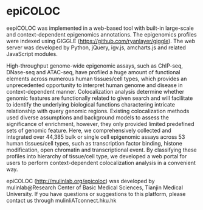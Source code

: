 # epiCOLOC
eepiCOLOC was implemented in a web-based tool with built-in large-scale and context-dependent epigenomics annotations. The epigenomics profiles were indexed using GIGGLE (https://github.com/ryanlayer/giggle). The web server was developed by Python, jQuery, igv.js, amcharts.js and related JavaScript modules.

High-throughput genome-wide epigenomic assays, such as ChIP-seq, DNase-seq and ATAC-seq, have profiled a huge amount of functional elements across numerous human tissues/cell types, which provides an unprecedented opportunity to interpret human genome and disease in context-dependent manner. Colocalization analysis determine whether genomic features are functionally related to given search and will facilitate to identify the underlying biological functions charactering intricate relationship with query genomic regions. Existing colocalization methods used diverse assumptions and background models to assess the significance of enrichment, however, they only provided limited predefined sets of genomic feature. Here, we comprehensively collected and integrated over 44,385 bulk or single cell epigenomic assays across 53 human tissues/cell types, such as transcription factor binding, histone modification, open chromatin and transcriptional event. By classifying these profiles into hierarchy of tissue/cell type, we developed a web portal for users to perform context-dependent colocalization analysis in a convenient way.
 

epiCOLOC (http://mulinlab.org/epicoloc) was developed by mulinlab@Research Center of Basic Medical Sciences, Tianjin Medical University. If you have questions or suggestions to this platform, please contact us through mulinliATconnect.hku.hk
